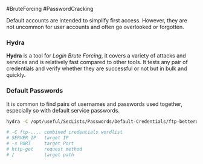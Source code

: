 #BruteForcing #PasswordCracking 

Default accounts are intended to simplify first access. However, they are not uncommon for user accounts and often go overlooked or forgotten. 

### Hydra
**Hydra** is a tool for *Login Brute Forcing*, it covers a variety of attacks and services and is relatively fast compared to other tools. It tests any pair of credentials and verify whether they are successful or not but in bulk and quickly. 
### Default Passwords
It is common to find pairs of usernames and passwords used together, especially so with default service passwords. 
``` bash
hydra -C /opt/useful/SecLists/Passwords/Default-Credentials/ftp-betterdefaultpasslist.txt 178.211.23.155 -s 31099 http-get /

# -C ftp-.... combined credentials wordlist
# SERVER_IP   target IP
# -s PORT     target Port
# http-get    request method
# /           target path
```
